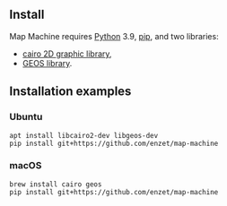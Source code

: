 Install
-------

Map Machine requires [Python](https://www.python.org) 3.9, [pip](https://pip.pypa.io/en/stable/installation/), and two libraries:


  * [cairo 2D graphic library](https://www.cairographics.org/download/),
  * [GEOS library](https://libgeos.org).

Installation examples
---------------------

### Ubuntu ###

```shell
apt install libcairo2-dev libgeos-dev
pip install git+https://github.com/enzet/map-machine
```

### macOS ###

```shell
brew install cairo geos
pip install git+https://github.com/enzet/map-machine
```

